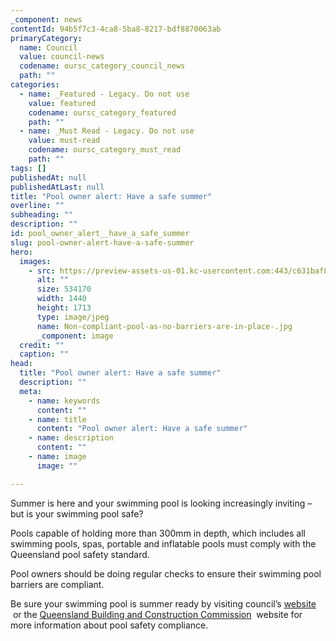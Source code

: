 ```yaml
---
_component: news
contentId: 94b5f7c3-4ca8-5ba8-8217-bdf8870063ab
primaryCategory:
  name: Council
  value: council-news
  codename: oursc_category_council_news
  path: ""
categories:
  - name: _Featured - Legacy. Do not use
    value: featured
    codename: oursc_category_featured
    path: ""
  - name: _Must Read - Legacy. Do not use
    value: must-read
    codename: oursc_category_must_read
    path: ""
tags: []
publishedAt: null
publishedAtLast: null
title: "Pool owner alert: Have a safe summer"
overline: ""
subheading: ""
description: ""
id: pool_owner_alert__have_a_safe_summer
slug: pool-owner-alert-have-a-safe-summer
hero:
  images:
    - src: https://preview-assets-us-01.kc-usercontent.com:443/c631baf8-1b46-001f-580c-d0001b68b4a8/450cf0b9-8cfe-485c-9e14-22b5e1d41514/Non-compliant-pool-as-no-barriers-are-in-place-.jpg
      alt: ""
      size: 534170
      width: 1440
      height: 1713
      type: image/jpeg
      name: Non-compliant-pool-as-no-barriers-are-in-place-.jpg
      _component: image
  credit: ""
  caption: ""
head:
  title: "Pool owner alert: Have a safe summer"
  description: ""
  meta:
    - name: keywords
      content: ""
    - name: title
      content: "Pool owner alert: Have a safe summer"
    - name: description
      content: ""
    - name: image
      image: ""

---
```

Summer is here and your swimming pool is looking increasingly inviting – but is your swimming pool safe?

Pools capable of holding more than 300mm in depth, which includes all swimming pools, spas, portable and inflatable pools must comply with the Queensland pool safety standard.

Pool owners should be doing regular checks to ensure their swimming pool barriers are compliant.

Be sure your swimming pool is summer ready by visiting council’s [website](https://www.sunshinecoast.qld.gov.au/Development/Building-and-Plumbing/Swimming-Pools)
 or the [Queensland Building and Construction Commission](http://www.qbcc.qld.gov.au/home-building-owners/pool-safety/overview)
 website for more information about pool safety compliance.
